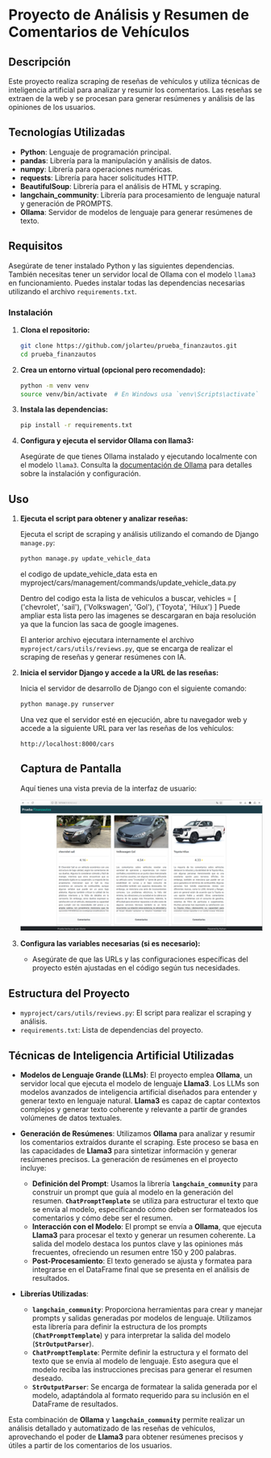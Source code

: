 # Proyecto de Análisis y Resumen de Comentarios de Vehículos

## Descripción

Este proyecto realiza scraping de reseñas de vehículos y utiliza técnicas de inteligencia artificial para analizar y resumir los comentarios. Las reseñas se extraen de la web y se procesan para generar resúmenes y análisis de las opiniones de los usuarios.

## Tecnologías Utilizadas

- **Python**: Lenguaje de programación principal.
- **pandas**: Librería para la manipulación y análisis de datos.
- **numpy**: Librería para operaciones numéricas.
- **requests**: Librería para hacer solicitudes HTTP.
- **BeautifulSoup**: Librería para el análisis de HTML y scraping.
- **langchain_community**: Librería para procesamiento de lenguaje natural y generación de PROMPTS.
- **Ollama**: Servidor de modelos de lenguaje para generar resúmenes de texto.

## Requisitos

Asegúrate de tener instalado Python y las siguientes dependencias. También necesitas tener un servidor local de Ollama con el modelo `llama3` en funcionamiento. Puedes instalar todas las dependencias necesarias utilizando el archivo `requirements.txt`.

### Instalación

1. **Clona el repositorio:**

    ```bash
    git clone https://github.com/jolarteu/prueba_finanzautos.git
    cd prueba_finanzautos
    ```

2. **Crea un entorno virtual (opcional pero recomendado):**

    ```bash
    python -m venv venv
    source venv/bin/activate  # En Windows usa `venv\Scripts\activate`
    ```

3. **Instala las dependencias:**

    ```bash
    pip install -r requirements.txt
    ```

4. **Configura y ejecuta el servidor Ollama con llama3:**

    Asegúrate de que tienes Ollama instalado y ejecutando localmente con el modelo `llama3`. Consulta la [documentación de Ollama](https://ollama.com/docs) para detalles sobre la instalación y configuración.

## Uso

1. **Ejecuta el script para obtener y analizar reseñas:**

    Ejecuta el script de scraping y análisis utilizando el comando de Django `manage.py`:

    ```bash
    python manage.py update_vehicle_data
    ```

    el codigo de update_vehicle_data esta en myproject/cars/management/commands/update_vehicle_data.py

    Dentro del codigo esta la lista de vehiculos a buscar, vehicles = [
            ('chevrolet', 'sail'),
            ('Volkswagen', 'Gol'),
            ('Toyota', 'Hilux')
        ]
    Puede ampliar esta lista pero las imagenes se descargaran en baja resolución ya que la funcion las saca de google imagenes.

   El anterior archivo ejecutara internamente el archivo  `myproject/cars/utils/reviews.py`, que se encarga de realizar el scraping de reseñas y generar resúmenes con IA.

2. **Inicia el servidor Django y accede a la URL de las reseñas:**

    Inicia el servidor de desarrollo de Django con el siguiente comando:

    ```bash
    python manage.py runserver
    ```

    Una vez que el servidor esté en ejecución, abre tu navegador web y accede a la siguiente URL para ver las reseñas de los vehículos:

    ```
    http://localhost:8000/cars
    ```

    ## Captura de Pantalla

    Aquí tienes una vista previa de la interfaz de usuario:

    ![Descripción de la imagen](home.png)

3. **Configura las variables necesarias (si es necesario):**
   - Asegúrate de que las URLs y las configuraciones específicas del proyecto estén ajustadas en el código según tus necesidades.

## Estructura del Proyecto

- `myproject/cars/utils/reviews.py`: El script para realizar el scraping y análisis.
- `requirements.txt`: Lista de dependencias del proyecto.

## Técnicas de Inteligencia Artificial Utilizadas

- **Modelos de Lenguaje Grande (LLMs)**: El proyecto emplea **Ollama**, un servidor local que ejecuta el modelo de lenguaje **Llama3**. Los LLMs son modelos avanzados de inteligencia artificial diseñados para entender y generar texto en lenguaje natural. **Llama3** es capaz de captar contextos complejos y generar texto coherente y relevante a partir de grandes volúmenes de datos textuales.

- **Generación de Resúmenes**: Utilizamos **Ollama** para analizar y resumir los comentarios extraídos durante el scraping. Este proceso se basa en las capacidades de **Llama3** para sintetizar información y generar resúmenes precisos. La generación de resúmenes en el proyecto incluye:
  - **Definición del Prompt**: Usamos la librería **`langchain_community`** para construir un prompt que guía al modelo en la generación del resumen. **`ChatPromptTemplate`** se utiliza para estructurar el texto que se envía al modelo, especificando cómo deben ser formateados los comentarios y cómo debe ser el resumen.
  - **Interacción con el Modelo**: El prompt se envía a **Ollama**, que ejecuta **Llama3** para procesar el texto y generar un resumen coherente. La salida del modelo destaca los puntos clave y las opiniones más frecuentes, ofreciendo un resumen entre 150 y 200 palabras.
  - **Post-Procesamiento**: El texto generado se ajusta y formatea para integrarse en el DataFrame final que se presenta en el análisis de resultados.

- **Librerías Utilizadas**:
  - **`langchain_community`**: Proporciona herramientas para crear y manejar prompts y salidas generadas por modelos de lenguaje. Utilizamos esta librería para definir la estructura de los prompts (**`ChatPromptTemplate`**) y para interpretar la salida del modelo (**`StrOutputParser`**).
  - **`ChatPromptTemplate`**: Permite definir la estructura y el formato del texto que se envía al modelo de lenguaje. Esto asegura que el modelo reciba las instrucciones precisas para generar el resumen deseado.
  - **`StrOutputParser`**: Se encarga de formatear la salida generada por el modelo, adaptándola al formato requerido para su inclusión en el DataFrame de resultados.

Esta combinación de **Ollama** y **`langchain_community`** permite realizar un análisis detallado y automatizado de las reseñas de vehículos, aprovechando el poder de **Llama3** para obtener resúmenes precisos y útiles a partir de los comentarios de los usuarios.
